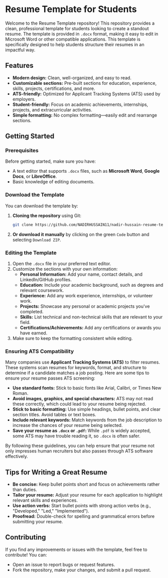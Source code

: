 # Resume Template for Students

Welcome to the Resume Template repository! This repository provides a clean, professional template for students looking to create a standout resume. The template is provided in `.docx` format, making it easy to edit in Microsoft Word or other compatible applications. This template is specifically designed to help students structure their resumes in an impactful way.

## Features

- **Modern design:** Clean, well-organized, and easy to read.
- **Customizable sections:** Pre-built sections for education, experience, skills, projects, certifications, and more.
- **ATS-friendly:** Optimized for Applicant Tracking Systems (ATS) used by employers.
- **Student-friendly:** Focus on academic achievements, internships, projects, and extracurricular activities.
- **Simple formatting:** No complex formatting—easily edit and rearrange sections.

## Getting Started

### Prerequisites

Before getting started, make sure you have:

- A text editor that supports `.docx` files, such as **Microsoft Word**, **Google Docs**, or **LibreOffice**.
- Basic knowledge of editing documents.

### Download the Template

You can download the template by:

1. **Cloning the repository** using Git:
   ```bash
   git clone https://github.com/NADIRHUSSAIN11/nadir-hussain-resume-template.git
   ```

2. **Or download it manually** by clicking on the green `Code` button and selecting `Download ZIP`.

### Editing the Template

1. Open the `.docx` file in your preferred text editor.
2. Customize the sections with your own information:
   - **Personal Information:** Add your name, contact details, and LinkedIn/GitHub profiles.
   - **Education:** Include your academic background, such as degrees and relevant coursework.
   - **Experience:** Add any work experience, internships, or volunteer work.
   - **Projects:** Showcase any personal or academic projects you've completed.
   - **Skills:** List technical and non-technical skills that are relevant to your field.
   - **Certifications/Achievements:** Add any certifications or awards you have earned.
3. Make sure to keep the formatting consistent while editing.

### Ensuring ATS Compatibility

Many companies use **Applicant Tracking Systems (ATS)** to filter resumes. These systems scan resumes for keywords, format, and structure to determine if a candidate matches a job posting. Here are some tips to ensure your resume passes ATS screening:

- **Use standard fonts:** Stick to basic fonts like Arial, Calibri, or Times New Roman.
- **Avoid images, graphics, and special characters:** ATS may not read these correctly, which could lead to your resume being rejected.
- **Stick to basic formatting:** Use simple headings, bullet points, and clear section titles. Avoid tables or text boxes.
- **Include relevant keywords:** Match keywords from the job description to increase the chances of your resume being selected.
- **Save your resume as `.docx` or `.pdf`:** While `.pdf` is widely accepted, some ATS may have trouble reading it, so `.docx` is often safer.

By following these guidelines, you can help ensure that your resume not only impresses human recruiters but also passes through ATS software effectively.

## Tips for Writing a Great Resume

- **Be concise:** Keep bullet points short and focus on achievements rather than duties.
- **Tailor your resume:** Adjust your resume for each application to highlight relevant skills and experiences.
- **Use action verbs:** Start bullet points with strong action verbs (e.g., "Developed," "Led," "Implemented").
- **Proofread:** Double-check for spelling and grammatical errors before submitting your resume.

## Contributing

If you find any improvements or issues with the template, feel free to contribute! You can:
- Open an issue to report bugs or request features.
- Fork the repository, make your changes, and submit a pull request.
